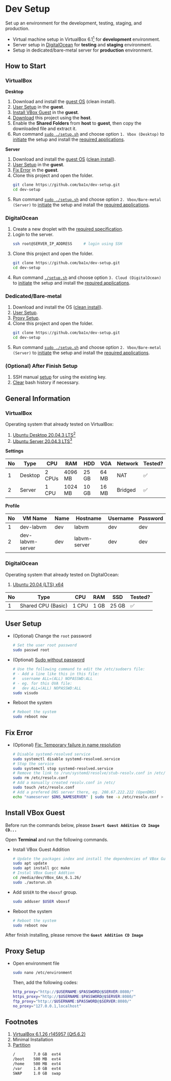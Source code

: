 # Dev Setup

Set up an environment for the development, testing, staging, and production.

- Virtual machine setup in VirtualBox 6.1[<sup>1</sup>](#footnotes) for **development** environment.
- Server setup in [DigitalOcean](https://m.do.co/c/d0e1521b9ceb) for **testing** and **staging** environment.
- Setup in dedicated/bare-metal server for **production** environment.

## How to Start

### VirtualBox

**Desktop**

1. Download and install the [guest OS](#virtualbox-1) (clean install).
1. [User Setup](#user-setup) in the **guest**.
1. [Install VBox Guest](#install-vbox-guest) in the **guest**.
1. [Download](https://github.com/ba1x/dev-setup/archive/refs/heads/main.zip) this project using the **host**.
1. Enable the **Shared Folders** from **host** to **guest**, then copy the downloaded file and extract it.
1. Run command [`sudo ./setup.sh`](setup.sh) and choose option `1. Vbox (Desktop)` to [initiate](docs/init-setup.md) the setup and install the [required applications](docs/install-required-applications.md).

**Server**

1. Download and install the [guest OS](#virtualbox-1) ([clean install](docs/install-ubuntu-server.md)).
1. [User Setup](#user-setup) in the **guest**.
1. [Fix Error](#fix-error) in the **guest**.
1. Clone this project and open the folder.
    ```bash
    git clone https://github.com/ba1x/dev-setup.git
    cd dev-setup
    ```
1. Run command [`sudo ./setup.sh`](setup.sh) and choose option `2. Vbox/Bare-metal (Server)` to [initiate](docs/init-setup.md) the setup and install the [required applications](docs/install-required-applications.md).

### DigitalOcean

1. Create a new droplet with the [required specification](#digitalocean-1).
1. Login to the server.
    ```bash
    ssh root@SERVER_IP_ADDRESS     # login using SSH
    ```
1. Clone this project and open the folder.
    ```bash
    git clone https://github.com/ba1x/dev-setup.git
    cd dev-setup
    ```
1. Run command [`./setup.sh`](setup.sh) and choose option `3. Cloud (DigitalOcean)` to [initiate](docs/init-setup.md) the setup and install the [required applications](docs/install-required-applications.md).


### Dedicated/Bare-metal

1. Download and install the OS ([clean install](docs/install-ubuntu-server.md)).
1. [User Setup](#user-setup).
1. [Proxy Setup](#proxy-setup).
1. Clone this project and open the folder.
    ```bash
    git clone https://github.com/ba1x/dev-setup.git
    cd dev-setup
    ```
1. Run command [`sudo ./setup.sh`](setup.sh) and choose option `2. Vbox/Bare-metal (Server)` to [initiate](docs/init-setup.md) the setup and install the [required applications](docs/install-required-applications.md). 

### (Optional) After Finish Setup

1. SSH manual [setup](https://gist.github.com/ba1x/38a6b359e2b4221b72adff201403045d) for using the existing key.
1. [Clear](https://gist.github.com/ba1x/35621c685282993146f6c51afd6f9bef) bash history if necessary.

## General Information

### VirtualBox

Operating system that already tested on VirtualBox:

1. [Ubuntu Desktop 20.04.3 LTS](https://ubuntu.com/download/desktop)[<sup>2</sup>](#footnotes)
1. [Ubuntu Server 20.04.3 LTS](https://ubuntu.com/download/server)[<sup>3</sup>](#footnotes)


**Settings**

| No | Type | CPU | RAM | HDD | VGA | Network | Tested? |
|---|---|---|---|---|---|---|---|
| 1 | Desktop | 2 CPUs | 4096 MB | 25 GB | 64 MB | NAT | ✅ |
| 2 | Server | 1 CPU | 1024 MB | 10 GB | 16 MB | Bridged | ✅ |

**Profile**

| No | VM Name | Name | Hostname | Username | Password |
|---|---|---|---|---|---|
| 1 | dev-labvm | dev | labvm | dev | dev |
| 2 | dev-labvm-server | dev | labvm-server | dev | dev | 

### DigitalOcean

Operating system that already tested on DigitalOcean:

1. [Ubuntu 20.04 (LTS) x64](https://ubuntu.com/download/server)

| No | Type | CPU | RAM | SSD | Tested? | 
|---|---|---|---|---|---|
| 1 | Shared CPU (Basic) | 1 CPU | 1 GB | 25 GB | ✅ |

## User Setup

- (Optional) Change the `root` password
    ```bash
    # Set the user root password
    sudo passwd root
    ```
- (Optional) [Sudo without password](https://linuxhandbook.com/sudo-without-password/)
    ```bash
    # Use the following command to edit the /etc/sudoers file:
    # - Add a line like this in this file:
    #   username ALL=(ALL) NOPASSWD:ALL
    # - eg. for this OVA file:
    #   dev ALL=(ALL) NOPASSWD:ALL
    sudo visudo
    ```
- Reboot the system
    ```bash
    # Reboot the system
    sudo reboot now
    ```

## Fix Error

- (Optional) [Fix: Temporary failure in name resolution](https://stackoverflow.com/a/54460886)
    ```bash
    # Disable systemd-resolved service
    sudo systemctl disable systemd-resolved.service
    # Stop the service
    sudo systemctl stop systemd-resolved.service
    # Remove the link to /run/systemd/resolve/stub-resolv.conf in /etc/resolv.conf
    sudo rm /etc/resolv.conf
    # Add a manually created resolv.conf in /etc/
    sudo touch /etc/resolv.conf
    # Add a prefered DNS server there, eg. 208.67.222.222 (OpenDNS)
    echo "nameserver $DNS_NAMESERVER" | sudo tee -a /etc/resolv.conf > /dev/null
    ```

## Install VBox Guest

Before run the commands below, please **`Insert Guest Addition CD Image CD...`**

Open **Terminal** and run the following commands.

- Install VBox Guest Addition
    ```bash
    # Update the packages index and install the dependencies of VBox Guest Addition
    sudo apt update
    sudo apt install gcc make
    # Instal VBox Guest Addtion
    cd /media/dev/VBox_GAs_6.1.26/
    sudo ./autorun.sh
    ```
- Add `$USER` to the `vboxsf` group.
    ```bash
    sudo adduser $USER vboxsf
    ```
- Reboot the system
    ```bash
    # Reboot the system
    sudo reboot now
    ```
    
After finish installing, please remove the **`Guest Addition CD Image`**


## Proxy Setup

- Open environment file
    ```bash
    sudo nano /etc/environment
    ```
    Then, add the following codes:
    ```bash
    http_proxy="http://$USERNAME:$PASSWORD@$SERVER:8080/"
    https_proxy="http://$USERNAME:$PASSWORD@$SERVER:8080/"
    ftp_proxy="http://$USERNAME:$PASSWORD@$SERVER:8080/"
    no_proxy="127.0.0.1,localhost"
    ```

## Footnotes

1. [VirtualBox 6.1.26 r145957 (Qt5.6.2)](https://www.virtualbox.org/wiki/Downloads)
2. Minimal Installation
3. [Partition](docs/ubuntu-filesystem-and-partitions.md)
    ```bash
    /        7.0 GB  ext4
    /boot    500 MB  ext4
    /home    500 MB  ext4
    /var     1.0 GB  ext4
    SWAP     1.0 GB  swap
    ```

